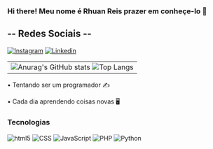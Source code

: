 ### Hi there! Meu nome é Rhuan Reis prazer em conheçe-lo 👋

##   -- Redes Sociais --
[![Instagram](https://img.shields.io/badge/Instagram-E4405F?style=for-the-badge&logo=instagram&logoColor=white)](https://www.instagram.com/rhuan.log/)
[![Linkedin](https://img.shields.io/badge/LinkedIn-0077B5?style=for-the-badge&logo=linkedin&logoColor=white)](https://www.linkedin.com/in/most-magic-3503a126b/)

<table>
      <td>
      <img src="https://github-readme-stats.vercel.app/api?username=MostMagic&show_icons=true&theme=radical" alt="Anurag's GitHub stats">
      <img src="https://github-readme-stats.vercel.app/api/top-langs/?username=MostMagic&layout=compact&theme=github_dark" alt="Top Langs">
      </td>
</table>

• Tentando ser um programador ✍️

• Cada dia aprendendo coisas novas 🖥️

### Tecnologias
<div>
<img align="center" alt="html5" src="https://img.shields.io/badge/HTML-239120?style=for-the-badge&logo=html5&logoColor=white">
<img align="center" alt="CSS" src="https://img.shields.io/badge/CSS-239120?&style=for-the-badge&logo=css3&logoColor=white">
<img align="center" alt="JavaScript" src="https://img.shields.io/badge/JavaScript-F7DF1E?style=for-the-badge&logo=javascript&logoColor=black">
<img align="center" alt="PHP" src="https://img.shields.io/badge/PHP-777BB4?style=for-the-badge&logo=php&logoColor=white">
<img align="center" alt="Python" src="https://img.shields.io/badge/Python-3776AB?style=for-the-badge&logo=python&logoColor=white">
</div>



